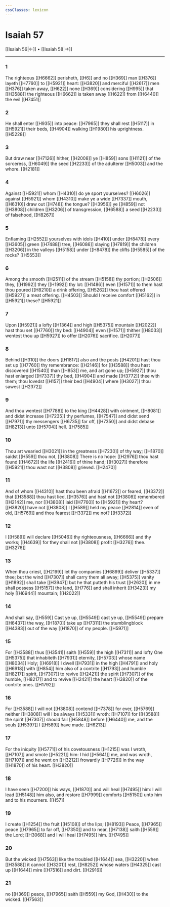 ```yaml
---
cssClasses: lexicon
---
```

# Isaiah 57

[[Isaiah 56|←]] • [[Isaiah 58|→]]

---

### 1
The righteous [[H6662]] perisheth, [[H6]] and no [[H369]] man [[H376]] layeth [[H7760]] to [[H5921]] heart: [[H3820]] and merciful [[H2617]] men [[H376]] taken away, [[H622]] none [[H369]] considering [[H995]] that [[H3588]] the righteous [[H6662]] is taken away [[H622]] from [[H6440]] the evil [[H7451]]

### 2
He shall enter [[H935]] into peace: [[H7965]] they shall rest [[H5117]] in [[H5921]] their beds, [[H4904]] walking [[H1980]] his uprightness. [[H5228]]

### 3
But draw near [[H7126]] hither, [[H2008]] ye [[H859]] sons [[H1121]] of the sorceress, [[H6049]] the seed [[H2233]] of the adulterer [[H5003]] and the whore. [[H2181]]

### 4
Against [[H5921]] whom [[H4310]] do ye sport yourselves? [[H6026]] against [[H5921]] whom [[H4310]] make ye a wide [[H7337]] mouth, [[H6310]] draw out [[H748]] the tongue? [[H3956]] ye [[H859]] not [[H3808]] children [[H3206]] of transgression, [[H6588]] a seed [[H2233]] of falsehood, [[H8267]]

### 5
Enflaming [[H2552]] yourselves with idols [[H410]] under [[H8478]] every [[H3605]] green [[H7488]] tree, [[H6086]] slaying [[H7819]] the children [[H3206]] in the valleys [[H5158]] under [[H8478]] the clifts [[H5585]] of the rocks? [[H5553]]

### 6
Among the smooth [[H2511]] of the stream [[H5158]] thy portion; [[H2506]] they, [[H1992]] they [[H1992]] thy lot: [[H1486]] even [[H1571]] to them hast thou poured [[H8210]] a drink offering, [[H5262]] thou hast offered [[H5927]] a meat offering. [[H4503]] Should I receive comfort [[H5162]] in [[H5921]] these? [[H5921]]

### 7
Upon [[H5921]] a lofty [[H1364]] and high [[H5375]] mountain [[H2022]] hast thou set [[H7760]] thy bed: [[H4904]] even [[H1571]] thither [[H8033]] wentest thou up [[H5927]] to offer [[H2076]] sacrifice. [[H2077]]

### 8
Behind [[H310]] the doors [[H1817]] also and the posts [[H4201]] hast thou set up [[H7760]] thy remembrance: [[H2146]] for [[H3588]] thou hast discovered [[H1540]] than [[H853]] me, and art gone up; [[H5927]] thou hast enlarged [[H7337]] thy bed, [[H4904]] and made [[H3772]] thee with them; thou lovedst [[H157]] their bed [[H4904]] where [[H3027]] thou sawest [[H2372]]

### 9
And thou wentest [[H7788]] to the king [[H4428]] with ointment, [[H8081]] and didst increase [[H7235]] thy perfumes, [[H7547]] and didst send [[H7971]] thy messengers [[H6735]] far off, [[H7350]] and didst debase [[H8213]] unto [[H5704]] hell. [[H7585]]

### 10
Thou art wearied [[H3021]] in the greatness [[H7230]] of thy way; [[H1870]] saidst [[H559]] thou not, [[H3808]] There is no hope: [[H2976]] thou hast found [[H4672]] the life [[H2416]] of thine hand; [[H3027]] therefore [[H5921]] thou wast not [[H3808]] grieved. [[H2470]]

### 11
And of whom [[H4310]] hast thou been afraid [[H1672]] or feared, [[H3372]] that [[H3588]] thou hast lied, [[H3576]] and hast not [[H3808]] remembered [[H2142]] me, nor [[H3808]] laid [[H7760]] to [[H5921]] thy heart? [[H3820]] have not [[H3808]] I [[H589]] held my peace [[H2814]] even of old, [[H5769]] and thou fearest [[H3372]] me not? [[H3372]]

### 12
I [[H589]] will declare [[H5046]] thy righteousness, [[H6666]] and thy works; [[H4639]] for they shall not [[H3808]] profit [[H3276]] thee. [[H3276]]

### 13
When thou criest, [[H2199]] let thy companies [[H6899]] deliver [[H5337]] thee; but the wind [[H7307]] shall carry them all away; [[H5375]] vanity [[H1892]] shall take [[H3947]] but he that putteth his trust [[H2620]] in me shall possess [[H5157]] the land, [[H776]] and shall inherit [[H3423]] my holy [[H6944]] mountain; [[H2022]]

### 14
And shall say, [[H559]] Cast ye up, [[H5549]] cast ye up, [[H5549]] prepare [[H6437]] the way, [[H1870]] take up [[H7311]] the stumblingblock [[H4383]] out of the way [[H1870]] of my people. [[H5971]]

### 15
For [[H3588]] thus [[H3541]] saith [[H559]] the high [[H7311]] and lofty One [[H5375]] that inhabiteth [[H7931]] eternity, [[H5703]] whose name [[H8034]] Holy; [[H6918]] I dwell [[H7931]] in the high [[H4791]] and holy [[H6918]] with [[H854]] him also of a contrite [[H1793]] and humble [[H8217]] spirit, [[H7307]] to revive [[H2421]] the spirit [[H7307]] of the humble, [[H8217]] and to revive [[H2421]] the heart [[H3820]] of the contrite ones. [[H1792]]

### 16
For [[H3588]] I will not [[H3808]] contend [[H7378]] for ever, [[H5769]] neither [[H3808]] will I be always [[H5331]] wroth: [[H7107]] for [[H3588]] the spirit [[H7307]] should fail [[H5848]] before [[H6440]] me, and the souls [[H5397]] I [[H589]] have made. [[H6213]]

### 17
For the iniquity [[H5771]] of his covetousness [[H1215]] was I wroth, [[H7107]] and smote [[H5221]] him: I hid [[H5641]] me, and was wroth, [[H7107]] and he went on [[H3212]] frowardly [[H7726]] in the way [[H1870]] of his heart. [[H3820]]

### 18
I have seen [[H7200]] his ways, [[H1870]] and will heal [[H7495]] him: I will lead [[H5148]] him also, and restore [[H7999]] comforts [[H5150]] unto him and to his mourners. [[H57]]

### 19
I create [[H1254]] the fruit [[H5108]] of the lips; [[H8193]] Peace, [[H7965]] peace [[H7965]] to far off, [[H7350]] and to near, [[H7138]] saith [[H559]] the Lord; [[H3068]] and I will heal [[H7495]] him. [[H7495]]

### 20
But the wicked [[H7563]] like the troubled [[H1644]] sea, [[H3220]] when [[H3588]] it cannot [[H3201]] rest, [[H8252]] whose waters [[H4325]] cast up [[H1644]] mire [[H7516]] and dirt. [[H2916]]

### 21
no [[H369]] peace, [[H7965]] saith [[H559]] my God, [[H430]] to the wicked. [[H7563]]